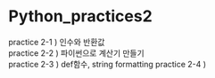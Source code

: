 # Python_practices2

practice 2-1 ) 인수와 반환값 <br>
practice 2-2 ) 파이썬으로 계산기 만들기 <br>
practice 2-3 ) def함수, string formatting
practice 2-4 ) 
